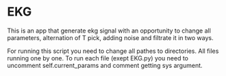 # EKG
This is an app that generate ekg signal with an opportunity to change all parameters, alternation of T pick, adding noise and filtrate it in two ways. 

For running this script you need to change all pathes to directories. All files running one by one. To run each file (exept EKG.py) you need to uncomment self.current_params and comment getting sys argument. 
